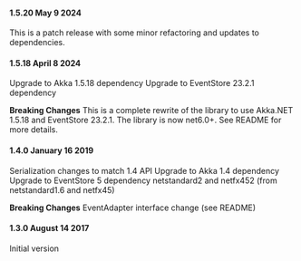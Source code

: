 #### 1.5.20 May 9 2024 ####
This is a patch release with some minor refactoring and updates to dependencies.

#### 1.5.18 April 8 2024 ####
Upgrade to Akka 1.5.18 dependency
Upgrade to EventStore 23.2.1 dependency

**Breaking Changes**
This is a complete rewrite of the library to use Akka.NET 1.5.18 and EventStore 23.2.1. The library is now net6.0+.
See README for more details.

#### 1.4.0 January 16 2019 ####
Serialization changes to match 1.4 API
Upgrade to Akka 1.4 dependency
Upgrade to EventStore 5 dependency
netstandard2 and netfx452 (from netstandard1.6 and netfx45)

**Breaking Changes**
EventAdapter interface change (see README)

#### 1.3.0 August 14 2017 ####
Initial version